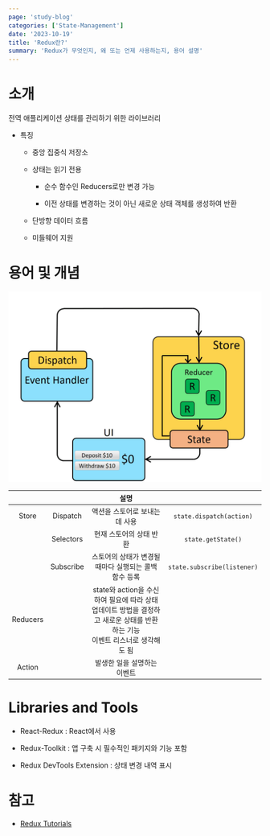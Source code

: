 ```yaml
---
page: 'study-blog'
categories: ['State-Management']
date: '2023-10-19'
title: 'Redux란?'
summary: 'Redux가 무엇인지, 왜 또는 언제 사용하는지, 용어 설명'
---
```


# 소개

전역 애플리케이션 상태를 관리하기 위한 라이브러리

- 특징
  
  - 중앙 집중식 저장소
  
  - 상태는 읽기 전용
    
    - 순수 함수인 Reducers로만 변경 가능
    
    - 이전 상태를 변경하는 것이 아닌 새로운 상태 객체를 생성하여 반환
  
  - 단방향 데이터 흐름
  
  - 미들웨어 지원

# 용어 및 개념

![post](./img/redux-data-flow-diagram.gif)

|          |           | 설명                                                                              |                             |
|:--------:|:---------:|:-------------------------------------------------------------------------------:|:---------------------------:|
| Store    | Dispatch  | 액션을 스토어로 보내는 데 사용                                                               | `state.dispatch(action)`    |
|          | Selectors | 현재 스토어의 상태 반환                                                                   | `state.getState()`          |
|          | Subscribe | 스토어의 상태가 변경될 때마다 실행되는 콜백 함수 등록                                                  | `state.subscribe(listener)` |
| Reducers |           | state와 action을 수신하여 필요에 따라 상태 업데이트 방법을 결정하고 새로운 상태를 반환하는 기능<br/>이벤트 리스너로 생각해도 됨 |                             |
| Action   |           | 발생한 일을 설명하는 이벤트                                                                 |                             |

# Libraries and Tools

- React-Redux : React에서 사용

- Redux-Toolkit : 앱 구축 시 필수적인 패키지와 기능 포함

- Redux DevTools Extension : 상태 변경 내역 표시

# 참고

- [Redux Tutorials](https://redux.js.org/tutorials/essentials/part-1-overview-concepts)
